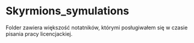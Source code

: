 # Skyrmions_symulations

Folder zawiera większość notatników, którymi posługiwałem się w czasie pisania pracy licencjackiej.
